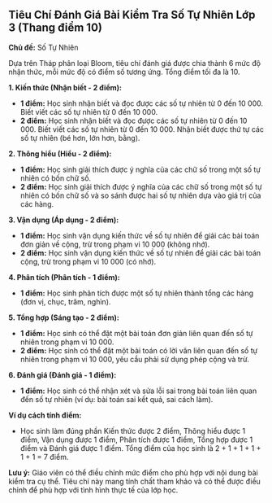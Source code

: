## Tiêu Chí Đánh Giá Bài Kiểm Tra Số Tự Nhiên Lớp 3 (Thang điểm 10)

**Chủ đề:** Số Tự Nhiên

Dựa trên Tháp phân loại Bloom, tiêu chí đánh giá được chia thành 6 mức độ nhận thức, mỗi mức độ có điểm số tương ứng. Tổng điểm tối đa là 10.

**1. Kiến thức (Nhận biết - 2 điểm):**

* **1 điểm:** Học sinh nhận biết và đọc được các số tự nhiên từ 0 đến 10 000. Biết viết các số tự nhiên từ 0 đến 10 000.
* **2 điểm:** Học sinh nhận biết và đọc được các số tự nhiên từ 0 đến 10 000. Biết viết các số tự nhiên từ 0 đến 10 000. Nhận biết được thứ tự các số tự nhiên (bé hơn, lớn hơn, bằng).

**2. Thông hiểu (Hiểu - 2 điểm):**

* **1 điểm:** Học sinh giải thích được ý nghĩa của các chữ số trong một số tự nhiên có bốn chữ số.
* **2 điểm:** Học sinh giải thích được ý nghĩa của các chữ số trong một số tự nhiên có bốn chữ số và so sánh được hai số tự nhiên dựa vào giá trị của các hàng.


**3. Vận dụng (Áp dụng - 2 điểm):**

* **1 điểm:** Học sinh vận dụng kiến thức về số tự nhiên để giải các bài toán đơn giản về cộng, trừ trong phạm vi 10 000 (không nhớ).
* **2 điểm:**  Học sinh vận dụng kiến thức về số tự nhiên để giải các bài toán cộng, trừ trong phạm vi 10 000 (có nhớ).


**4. Phân tích (Phân tích - 1 điểm):**

* **1 điểm:** Học sinh phân tích được một số tự nhiên thành tổng các hàng (đơn vị, chục, trăm, nghìn).


**5. Tổng hợp (Sáng tạo - 2 điểm):**

* **1 điểm:** Học sinh có thể đặt một bài toán đơn giản liên quan đến số tự nhiên trong phạm vi 10 000.
* **2 điểm:** Học sinh có thể đặt một bài toán có lời văn liên quan đến số tự nhiên trong phạm vi 10 000, yêu cầu phải sử dụng phép cộng và trừ.


**6. Đánh giá (Đánh giá - 1 điểm):**

* **1 điểm:** Học sinh có thể nhận xét và sửa lỗi sai trong bài toán liên quan đến số tự nhiên (ví dụ: bài toán sai kết quả, sai cách làm).


**Ví dụ cách tính điểm:**

* Học sinh làm đúng phần Kiến thức được 2 điểm, Thông hiểu được 1 điểm, Vận dụng được 1 điểm, Phân tích được 1 điểm, Tổng hợp được 1 điểm và Đánh giá được 1 điểm. Tổng điểm của học sinh là 2 + 1 + 1 + 1 + 1 + 1 = 7 điểm.


**Lưu ý:**  Giáo viên có thể điều chỉnh mức điểm cho phù hợp với nội dung bài kiểm tra cụ thể.  Tiêu chí này mang tính chất tham khảo và có thể được điều chỉnh để phù hợp với tình hình thực tế của lớp học.
